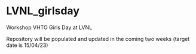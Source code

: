 # LVNL_girlsday
Workshop VHTO Girls Day at LVNL

Repository will be populated and updated in the coming two weeks (target date is 15/04/23)
